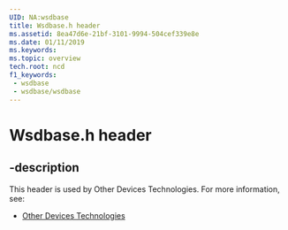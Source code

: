 ```yaml
---
UID: NA:wsdbase
title: Wsdbase.h header
ms.assetid: 8ea47d6e-21bf-3101-9994-504cef339e8e
ms.date: 01/11/2019
ms.keywords: 
ms.topic: overview
tech.root: ncd
f1_keywords:
 - wsdbase
 - wsdbase/wsdbase
---
```


# Wsdbase.h header


## -description

This header is used by Other Devices Technologies. For more information, see:

- [Other Devices Technologies](../_ncd/index.md)

